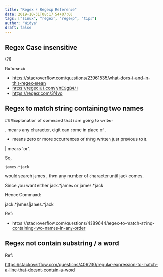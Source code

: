 ```yaml
---
title: "Regex / Regexp Reference"
date: 2019-10-31T08:17:54+07:00
tags: ["linux", "regex", "regexp", "tips"]
author: "Widya"
draft: false
---
```


## Regex Case insensitive

(?i)

Referensi:

* https://stackoverflow.com/questions/22961535/what-does-i-and-in-this-regex-mean
* https://regex101.com/r/hE9gB4/1
* https://regexr.com/3f4vo

## Regex to match string containing two names
###Explanation of command that i am going to write:-

. means any character, digit can come in place of .

* means zero or more occurrences of thing written just previous to it.

| means 'or'.

So,
```
james.*jack
```
would search james , then any number of character until jack comes.

Since you want either jack.*james or james.*jack

Hence Command:

jack.*james|james.*jack

Ref:

* https://stackoverflow.com/questions/4389644/regex-to-match-string-containing-two-names-in-any-order

## Regex not contain substring / a word

Ref:

https://stackoverflow.com/questions/406230/regular-expression-to-match-a-line-that-doesnt-contain-a-word
